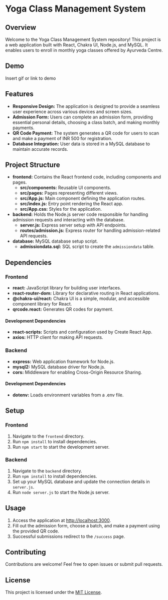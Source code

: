 
# Yoga Class Management System

## Overview
Welcome to the Yoga Class Management System repository! This project is a web application built with React, Chakra UI, Node.js, and MySQL. It enables users to enroll in monthly yoga classes offered by Ayurveda Centre.


## Demo

Insert gif or link to demo


## Features
- **Responsive Design:** The application is designed to provide a seamless user experience across various devices and screen sizes.
- **Admission Form:** Users can complete an admission form, providing essential personal details, choosing a class batch, and making monthly payments.
- **QR Code Payment:** The system generates a QR code for users to scan and make a payment of INR 500 for registration.
- **Database Integration:** User data is stored in a MySQL database to maintain accurate records.

## Project Structure
- **frontend:** Contains the React frontend code, including components and pages.
  - **src/components:** Reusable UI components.
  - **src/pages:** Pages representing different views.
  - **src/App.js:** Main component defining the application routes.
  - **src/index.js:** Entry point rendering the React app.
  - **src/App.css:** Styles for the application.
- **backend:** Holds the Node.js server code responsible for handling admission requests and interacting with the database.
  - **server.js:** Express server setup with API endpoints.
  - **routes/admission.js:** Express router for handling admission-related API requests.
- **database:** MySQL database setup script.
  - **admissiondata.sql:** SQL script to create the `admissiondata` table.

## Dependencies

### Frontend
- **react:** JavaScript library for building user interfaces.
- **react-router-dom:** Library for declarative routing in React applications.
- **@chakra-ui/react:** Chakra UI is a simple, modular, and accessible component library for React.
- **qrcode.react:** Generates QR codes for payment.

#### Development Dependencies
- **react-scripts:** Scripts and configuration used by Create React App.
- **axios:** HTTP client for making API requests.

### Backend
- **express:** Web application framework for Node.js.
- **mysql2:** MySQL database driver for Node.js.
- **cors:** Middleware for enabling Cross-Origin Resource Sharing.

#### Development Dependencies
- **dotenv:** Loads environment variables from a .env file.

## Setup

### Frontend
1. Navigate to the `frontend` directory.
2. Run `npm install` to install dependencies.
3. Run `npm start` to start the development server.

### Backend
1. Navigate to the `backend` directory.
2. Run `npm install` to install dependencies.
3. Set up your MySQL database and update the connection details in `server.js`.
4. Run `node server.js` to start the Node.js server.

## Usage
1. Access the application at [http://localhost:3000](http://localhost:3000).
2. Fill out the admission form, choose a batch, and make a payment using the provided QR code.
3. Successful submissions redirect to the `/success` page.

## Contributing
Contributions are welcome! Feel free to open issues or submit pull requests.

## License
This project is licensed under the [MIT License](LICENSE).



